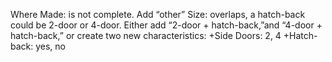 Where Made: is not complete.  Add “other”
Size: overlaps,  a  hatch-back  could  be  2-door  or  4-door.   Either  add  “2-door  +  hatch-back,”and “4-door + hatch-back,” or create two new characteristics:
+Side Doors:  2, 4
+Hatch-back:  yes, no